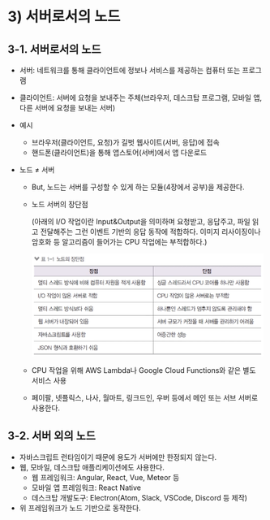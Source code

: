 ﻿# 3) 서버로서의 노드

## 3-1. 서버로서의 노드

- 서버: 네트워크를 통해 클라이언트에 정보나 서비스를 제공하는 컴퓨터 또는 프로그램
- 클라이언트: 서버에 요청을 보내주는 주체(브라우저, 데스크탑 프로그램, 모바일 앱, 다른 서버에 요청을 보내는 서버)
- 예시
  - 브라우저(클라이언트, 요청)가 길벗 웹사이트(서버, 응답)에 접속
  - 핸드폰(클라이언트)을 통해 앱스토어(서버)에서 앱 다운로드
- 노드 ≠ 서버

  - But, 노드는 서버를 구성할 수 있게 하는 모듈(4장에서 공부)을 제공한다.
  - 노드 서버의 장단점

    (아래의 I/O 작업이란 Input&Output을 의미하며 요청받고, 응답주고, 파일 읽고 전달해주는 그런 이벤트 기반의 응답 동작에 적합하다. 이미지 리사이징이나 암호화 등 알고리즘이 들어가는 CPU 작업에는 부적합하다.)

    ![](../img/210208-8.png)

  - CPU 작업을 위해 AWS Lambda나 Google Cloud Functions와 같은 별도 서비스 사용
  - 페이팔, 넷플릭스, 나사, 월마트, 링크드인, 우버 등에서 메인 또는 서브 서버로 사용한다.

## 3-2. 서버 외의 노드

- 자바스크립트 런타임이기 때문에 용도가 서버에만 한정되지 않는다.
- 웹, 모바일, 데스크탑 애플리케이션에도 사용한다.
  - 웹 프레임워크: Angular, React, Vue, Meteor 등
  - 모바일 앱 프레임워크: React Native
  - 데스크탑 개발도구: Electron(Atom, Slack, VSCode, Discord 등 제작)
- 위 프레임워크가 노드 기반으로 동작한다.
